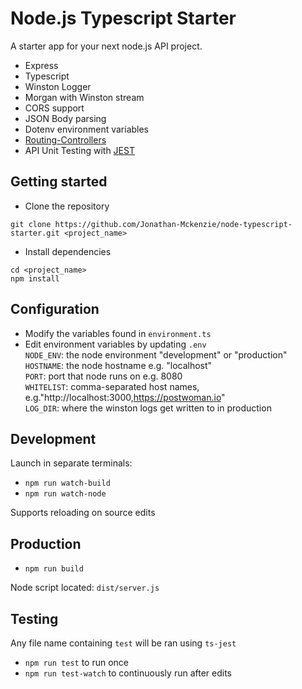 # Node.js Typescript Starter

A starter app for your next node.js API project.

- Express
- Typescript
- Winston Logger
- Morgan with Winston stream
- CORS support
- JSON Body parsing
- Dotenv environment variables
- [Routing-Controllers](https://github.com/typestack/routing-controllers)
- API Unit Testing with [JEST](https://github.com/facebook/jest)

## Getting started
- Clone the repository
```
git clone https://github.com/Jonathan-Mckenzie/node-typescript-starter.git <project_name>
```
- Install dependencies
```
cd <project_name>
npm install
```

## Configuration
- Modify the variables found in `environment.ts`
- Edit environment variables by updating `.env`  
    `NODE_ENV`: the node environment "development" or "production"  
    `HOSTNAME`: the node hostname e.g. "localhost"  
    `PORT`: port that node runs on e.g. 8080  
    `WHITELIST`: comma-separated host names, e.g."http://localhost:3000,https://postwoman.io"  
    `LOG_DIR`: where the winston logs get written to in production
    
## Development
Launch in separate terminals:
-   `npm run watch-build`
-   `npm run watch-node`

Supports reloading on source edits

## Production
-   `npm run build`

Node script located: `dist/server.js`

## Testing
Any file name containing `test` will be ran using `ts-jest`
-   `npm run test` to run once  
-   `npm run test-watch` to continuously run after edits  



    
